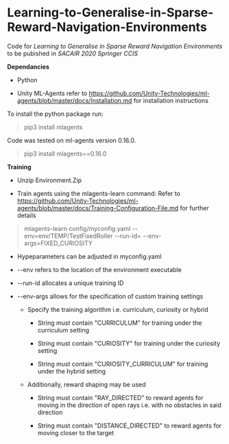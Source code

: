 # Learning-to-Generalise-in-Sparse-Reward-Navigation-Environments
Code for *Learning to Generalise in Sparse Reward Navigation Environments* to be pubished in *SACAIR 2020 Springer CCIS*

**Dependancies**

- Python

- Unity ML-Agents refer to https://github.com/Unity-Technologies/ml-agents/blob/master/docs/Installation.md for installation instructions

To install the python package run:

> pip3 install mlagents

Code was tested on ml-agents version 0.16.0.

> pip3 install mlagents==0.16.0

**Training**

- Unzip Environment.Zip

- Train agents using the mlagents-learn command: Refer to https://github.com/Unity-Technologies/ml-agents/blob/master/docs/Training-Configuration-File.md for further details

> mlagents-learn config/myconfig.yaml  --env=env/TEMP/TestFixedRoller --run-id=<run-identifier> --env-args=FIXED_CURIOSITY

- Hypeparameters can be adjusted in myconfig.yaml

- --env refers to the location of the environment executable

- --run-id allocates a unique training ID

- --env-args allows for the specification of custom training settings 

  - Specify the training algorithm i.e. curriculum, curiosity or hybrid

    - String must contain "CURRICULUM" for training under the curriculum setting 

    - String must contain "CURIOSITY" for training under the curiosity setting 

    - String must contain "CURIOSITY_CURRICULUM" for training under the hybrid setting 

  - Additionally, reward shaping may be used

    - String must contain "RAY_DIRECTED" to reward agents for moving in the direction of open rays i.e. with no obstacles in said direction

    - String must contain "DISTANCE_DIRECTED" to reward agents for moving closer to the target

